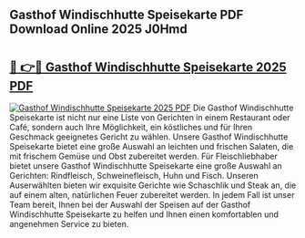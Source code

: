 ## Gasthof Windischhutte Speisekarte PDF Download Online 2025 J0Hmd

# <h2><a href="http://gcc58r.nevu.top/?p=Gasthof+Windischhutte+Speisekarte">🔗 👉🔴 Gasthof Windischhutte Speisekarte 2025 PDF</a></h2>

[![Gasthof Windischhutte Speisekarte 2025 PDF](https://i.imgur.com/dBaPXMq.png)](http://gcc58r.nevu.top/?p=Gasthof+Windischhutte+Speisekarte)
Die Gasthof Windischhutte Speisekarte ist nicht nur eine Liste von Gerichten in einem Restaurant oder Café, sondern auch Ihre Möglichkeit, ein köstliches und für Ihren Geschmack geeignetes Gericht zu wählen. Unsere Gasthof Windischhutte Speisekarte bietet eine große Auswahl an leichten und frischen Salaten, die mit frischem Gemüse und Obst zubereitet werden. Für Fleischliebhaber bietet unsere Gasthof Windischhutte Speisekarte eine große Auswahl an Gerichten: Rindfleisch, Schweinefleisch, Huhn und Fisch. Unseren Auserwählten bieten wir exquisite Gerichte wie Schaschlik und Steak an, die auf einem alten, natürlichen Feuer zubereitet werden. In jedem Fall ist unser Team bereit, Ihnen bei der Auswahl der Speisen auf der Gasthof Windischhutte Speisekarte zu helfen und Ihnen einen komfortablen und angenehmen Service zu bieten.

